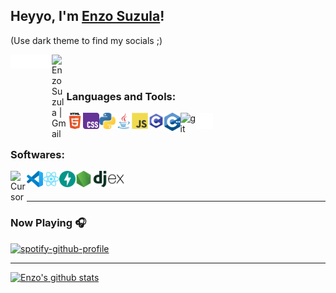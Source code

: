 ## Heyyo, I'm <a href="suzulaenzo.github.io/EnzoSuzula/" target="_blank">Enzo Suzula</a>!
(Use dark theme to find my socials ;)

<a href="https://suzulaenzo.github.io/EnzoSuzula/" target="_blank"><img align="left" alt="Enzo Suzula | Portfolio " width="22px" 
src="https://github.com/Aakarsh-B/trying-repos/blob/master/www.svg" />
</a>

<a href="https://www.linkedin.com/in/suzulaenzo" target="_blank"><img align="left" alt="Enzo Suzula | LinkedIn" width="22px" 
src="https://github.com/Aakarsh-B/trying-repos/blob/master/linkedin.svg" />
</a>

<a href="https://instagram.com/suzulaenzo" target="_blank"><img align="left" alt="Enzo Suzula | Instagram" width="22px" 
src="https://github.com/Aakarsh-B/trying-repos/blob/master/insta.svg" />
</a>

<a href="mailto:suzulaenzo@gmail.com" target="_blank"> <img align="left" alt="Enzo Suzula | Gmail" width="23.5px" 
src="https://raw.githubusercontent.com/gauravghongde/social-icons/master/SVG/White/Gmail_white.svg"/>
</a>

<br/>
<br/>


### Languages and Tools:


<a href="https://g.co/kgs/fwQboix" target="_blank"><img align="left" alt="HTML5" width="26px" src="https://raw.githubusercontent.com/github/explore/80688e429a7d4ef2fca1e82350fe8e3517d3494d/topics/html/html.png" />
</a>

<a href="https://www.w3schools.com/css/" target="_blank"><img align="left" alt="CSS3" width="26px" src="https://raw.githubusercontent.com/github/explore/80688e429a7d4ef2fca1e82350fe8e3517d3494d/topics/css/css.png" />
</a>

<a href="https://www.python.org" target="_blank"> <img align="left" alt="Python" width="26px" 
src="https://github.com/Aakarsh-B/trying-repos/blob/master/python-5.svg?raw=true"/>
</a>

<a href="https://www.java.com/" target="_blank"> <img align="left" alt="Java" width="26px" 
src="https://raw.githubusercontent.com/devicons/devicon/master/icons/java/java-original.svg" />
</a>

<a href="https://developer.mozilla.org/en-US/docs/Web/JavaScript" target="_blank"> <img align="left" alt="JavaScript" width="26px"
src="https://raw.githubusercontent.com/devicons/devicon/master/icons/javascript/javascript-original.svg" />
</a>

<a href="https://www.cprogramming.com/" target="_blank"> <img align="left" alt="C" width="26px" 
src="https://github.com/Aakarsh-B/trying-repos/blob/master/c-programming.png"/> 
</a>

<a href="https://www.w3schools.com/cpp/" target="_blank"> <img align="left" alt="C++" width="26px" 
src="https://github.com/Aakarsh-B/trying-repos/blob/master/c++.png"/> 
</a>

<a href="https://git-scm.com/" target="_blank"> <img align="left" alt="git" width="26px" 
src="https://www.vectorlogo.zone/logos/git-scm/git-scm-icon.svg"/> 
</a>

<a href ="https://github.com"> <img align="left" alt="GitHub" width="26px" 
src="https://github.com/Aakarsh-B/trying-repos/blob/master/github.svg" />
</a>

<br />
<br />

### Softwares:

<a href="https://www.cursor.com" target="_blank"> <img align="left" alt="Cursor" width="26px" 
src="https://www.cursor.com/favicon.svg"/> 
</a>

<a href="https://code.visualstudio.com"> <img align="left" alt="Visual Studio Code" width="26px" src="https://raw.githubusercontent.com/github/explore/80688e429a7d4ef2fca1e82350fe8e3517d3494d/topics/visual-studio-code/visual-studio-code.png" /> 
</a>

<a href="https://react.dev" target="_blank"> <img align="left" alt="React.js" width="26px" 
src="https://github.com/devicons/devicon/blob/master/icons/react/react-original.svg"/>
</a>

<a href="https://fastapi.tiangolo.com/" target="_blank"> <img align="left" alt="FastAPI" width="26px" 
src="https://github.com/devicons/devicon/blob/master/icons/fastapi/fastapi-plain.svg" />
</a>

<a href="https://nodejs.org" target="_blank"> <img align="left" alt="Node.js" width="26px"
src="https://raw.githubusercontent.com/devicons/devicon/master/icons/nodejs/nodejs-original.svg"/>
</a>

<a href="https://www.djangoproject.com/" target="_blank"> <img align="left" alt="Django" width="26px" 
src="https://github.com/devicons/devicon/blob/master/icons/django/django-plain.svg" />
</a>

<a href="https://expressjs.com" target="_blank"> <img align="left" alt="Express.js" width="26px" 
src="https://raw.githubusercontent.com/devicons/devicon/master/icons/express/express-original.svg"/>
</a>


<br />
<br />

---



### Now Playing 🎧

[![spotify-github-profile](https://spotify-github-profile.kittinanx.com/api/view?uid=31eual7dirae4mpafm2gld5djhqq&cover_image=false&theme=default&show_offline=false&background_color=121212&interchange=false)](https://github.com/kittinan/spotify-github-profile)



---

[![Enzo's github stats](https://github-readme-stats.vercel.app/api?username=suzulaenzo&include_all_commits=true&count_private=true&show_icons=true&line_height=20&title_color=FFFFFF&icon_color=FFFFFF&text_color=FFFFFF&bg_color=0D1117)](https://github.com/anuraghazra/github-readme-stats)

